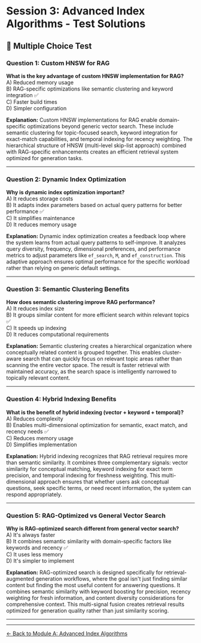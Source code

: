# Session 3: Advanced Index Algorithms - Test Solutions

## 📝 Multiple Choice Test

### Question 1: Custom HNSW for RAG

**What is the key advantage of custom HNSW implementation for RAG?**  
A) Reduced memory usage  
B) RAG-specific optimizations like semantic clustering and keyword integration ✅  
C) Faster build times  
D) Simpler configuration  

**Explanation:** Custom HNSW implementations for RAG enable domain-specific optimizations beyond generic vector search. These include semantic clustering for topic-focused search, keyword integration for exact-match capabilities, and temporal indexing for recency weighting. The hierarchical structure of HNSW (multi-level skip-list approach) combined with RAG-specific enhancements creates an efficient retrieval system optimized for generation tasks.

---

### Question 2: Dynamic Index Optimization

**Why is dynamic index optimization important?**  
A) It reduces storage costs  
B) It adapts index parameters based on actual query patterns for better performance ✅  
C) It simplifies maintenance  
D) It reduces memory usage  

**Explanation:** Dynamic index optimization creates a feedback loop where the system learns from actual query patterns to self-improve. It analyzes query diversity, frequency, dimensional preferences, and performance metrics to adjust parameters like `ef_search`, `M`, and `ef_construction`. This adaptive approach ensures optimal performance for the specific workload rather than relying on generic default settings.

---

### Question 3: Semantic Clustering Benefits

**How does semantic clustering improve RAG performance?**  
A) It reduces index size  
B) It groups similar content for more efficient search within relevant topics ✅  
C) It speeds up indexing  
D) It reduces computational requirements  

**Explanation:** Semantic clustering creates a hierarchical organization where conceptually related content is grouped together. This enables cluster-aware search that can quickly focus on relevant topic areas rather than scanning the entire vector space. The result is faster retrieval with maintained accuracy, as the search space is intelligently narrowed to topically relevant content.

---

### Question 4: Hybrid Indexing Benefits

**What is the benefit of hybrid indexing (vector + keyword + temporal)?**  
A) Reduces complexity  
B) Enables multi-dimensional optimization for semantic, exact match, and recency needs ✅  
C) Reduces memory usage  
D) Simplifies implementation  

**Explanation:** Hybrid indexing recognizes that RAG retrieval requires more than semantic similarity. It combines three complementary signals: vector similarity for conceptual matching, keyword indexing for exact term precision, and temporal indexing for freshness weighting. This multi-dimensional approach ensures that whether users ask conceptual questions, seek specific terms, or need recent information, the system can respond appropriately.

---

### Question 5: RAG-Optimized vs General Vector Search

**Why is RAG-optimized search different from general vector search?**  
A) It's always faster  
B) It combines semantic similarity with domain-specific factors like keywords and recency ✅  
C) It uses less memory  
D) It's simpler to implement  

**Explanation:** RAG-optimized search is designed specifically for retrieval-augmented generation workflows, where the goal isn't just finding similar content but finding the most useful content for answering questions. It combines semantic similarity with keyword boosting for precision, recency weighting for fresh information, and content diversity considerations for comprehensive context. This multi-signal fusion creates retrieval results optimized for generation quality rather than just similarity scoring.

---

---

[← Back to Module A: Advanced Index Algorithms](Session3_ModuleA_Index_Algorithms.md)